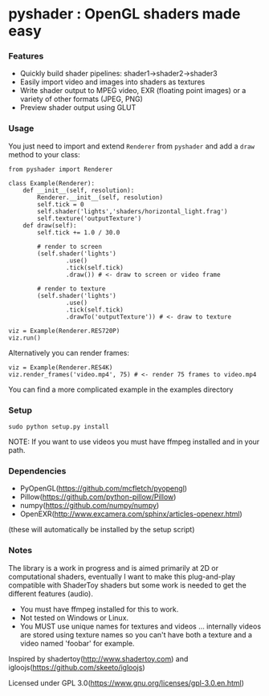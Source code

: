 pyshader : OpenGL shaders made easy
====================

### Features
* Quickly build shader pipelines: shader1->shader2->shader3
* Easily import video and images into shaders as textures
* Write shader output to MPEG video, EXR (floating point images) or a variety of other formats (JPEG, PNG)
* Preview shader output using GLUT

### Usage

You just need to import and extend `Renderer` from `pyshader` and add a `draw` method
to your class:

```
from pyshader import Renderer

class Example(Renderer):
    def __init__(self, resolution):
        Renderer.__init__(self, resolution)
        self.tick = 0
        self.shader('lights','shaders/horizontal_light.frag')
        self.texture('outputTexture')
    def draw(self):
        self.tick += 1.0 / 30.0

        # render to screen
        (self.shader('lights')
                .use()
                .tick(self.tick)
                .draw()) # <- draw to screen or video frame

        # render to texture
        (self.shader('lights')
                .use()
                .tick(self.tick)
                .drawTo('outputTexture')) # <- draw to texture

viz = Example(Renderer.RES720P)
viz.run()
```

Alternatively you can render frames:

```
viz = Example(Renderer.RES4K)
viz.render_frames('video.mp4', 75) # <- render 75 frames to video.mp4
```

You can find a more complicated example in the examples directory


### Setup

```
sudo python setup.py install
```

NOTE: If you want to use videos you must have ffmpeg installed and in your path.

### Dependencies
* PyOpenGL(https://github.com/mcfletch/pyopengl)
* Pillow(https://github.com/python-pillow/Pillow)
* numpy(https://github.com/numpy/numpy)
* OpenEXR(http://www.excamera.com/sphinx/articles-openexr.html)

(these will automatically be installed by the setup script)


### Notes
The library is a work in progress and is aimed primarily at 2D or computational shaders, 
eventually I want to make this plug-and-play compatible with ShaderToy shaders but some work
is needed to get the different features (audio).

* You must have ffmpeg installed for this to work.
* Not tested on Windows or Linux.
* You MUST use unique names for textures and videos ... internally
  videos are stored using texture names so you can't have 
  both a texture and a video named 'foobar' for example.

Inspired by shadertoy(http://www.shadertoy.com) and igloojs(https://github.com/skeeto/igloojs)

Licensed under GPL 3.0(https://www.gnu.org/licenses/gpl-3.0.en.html)

